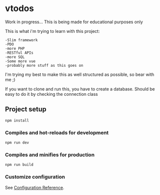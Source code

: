 # vtodos

Work in progress...
This is being made for educational purposes only

This is what i'm trying to learn with this project:
```
-Slim framework
-PDO
-more PHP
-RESTful APIs
-more SQL
-Some more vue
-probably more stuff as this goes on
```

I'm trying my best to make this as well structured as possible, so bear with me ;)


If you want to clone and run this, you have to create a database.
Should be easy to do it by checking the connection class
## Project setup
```
npm install
```

### Compiles and hot-reloads for development
```
npm run dev
```

### Compiles and minifies for production
```
npm run build
```

### Customize configuration
See [Configuration Reference](https://cli.vuejs.org/config/).

